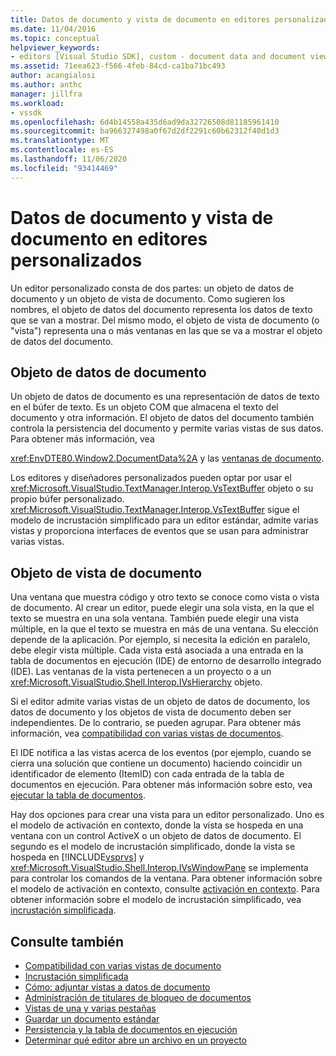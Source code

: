 ```yaml
---
title: Datos de documento y vista de documento en editores personalizados | Microsoft Docs
ms.date: 11/04/2016
ms.topic: conceptual
helpviewer_keywords:
- editors [Visual Studio SDK], custom - document data and document view
ms.assetid: 71eea623-f566-4feb-84cd-ca1ba71bc493
author: acangialosi
ms.author: anthc
manager: jillfra
ms.workload:
- vssdk
ms.openlocfilehash: 6d4b14558a435d6ad9da32726508d81185961410
ms.sourcegitcommit: ba966327498a0f67d2df2291c60b62312f40d1d3
ms.translationtype: MT
ms.contentlocale: es-ES
ms.lasthandoff: 11/06/2020
ms.locfileid: "93414469"
---
```

# <a name="document-data-and-document-view-in-custom-editors"></a>Datos de documento y vista de documento en editores personalizados
Un editor personalizado consta de dos partes: un objeto de datos de documento y un objeto de vista de documento. Como sugieren los nombres, el objeto de datos del documento representa los datos de texto que se van a mostrar. Del mismo modo, el objeto de vista de documento (o "vista") representa una o más ventanas en las que se va a mostrar el objeto de datos del documento.

## <a name="document-data-object"></a>Objeto de datos de documento
 Un objeto de datos de documento es una representación de datos de texto en el búfer de texto. Es un objeto COM que almacena el texto del documento y otra información. El objeto de datos del documento también controla la persistencia del documento y permite varias vistas de sus datos. Para obtener más información, vea

 <xref:EnvDTE80.Window2.DocumentData%2A> y las [ventanas de documento](../extensibility/internals/document-windows.md).

 Los editores y diseñadores personalizados pueden optar por usar el <xref:Microsoft.VisualStudio.TextManager.Interop.VsTextBuffer> objeto o su propio búfer personalizado. <xref:Microsoft.VisualStudio.TextManager.Interop.VsTextBuffer> sigue el modelo de incrustación simplificado para un editor estándar, admite varias vistas y proporciona interfaces de eventos que se usan para administrar varias vistas.

## <a name="document-view-object"></a>Objeto de vista de documento
 Una ventana que muestra código y otro texto se conoce como vista o vista de documento. Al crear un editor, puede elegir una sola vista, en la que el texto se muestra en una sola ventana. También puede elegir una vista múltiple, en la que el texto se muestra en más de una ventana. Su elección depende de la aplicación. Por ejemplo, si necesita la edición en paralelo, debe elegir vista múltiple. Cada vista está asociada a una entrada en la tabla de documentos en ejecución (IDE) de entorno de desarrollo integrado (IDE). Las ventanas de la vista pertenecen a un proyecto o a un <xref:Microsoft.VisualStudio.Shell.Interop.IVsHierarchy> objeto.

 Si el editor admite varias vistas de un objeto de datos de documento, los datos de documento y los objetos de vista de documento deben ser independientes. De lo contrario, se pueden agrupar. Para obtener más información, vea [compatibilidad con varias vistas de documentos](../extensibility/supporting-multiple-document-views.md).

 El IDE notifica a las vistas acerca de los eventos (por ejemplo, cuando se cierra una solución que contiene un documento) haciendo coincidir un identificador de elemento (ItemID) con cada entrada de la tabla de documentos en ejecución. Para obtener más información sobre esto, vea [ejecutar la tabla de documentos](../extensibility/internals/running-document-table.md).

 Hay dos opciones para crear una vista para un editor personalizado. Uno es el modelo de activación en contexto, donde la vista se hospeda en una ventana con un control ActiveX o un objeto de datos de documento. El segundo es el modelo de incrustación simplificado, donde la vista se hospeda en [!INCLUDE[vsprvs](../code-quality/includes/vsprvs_md.md)] y <xref:Microsoft.VisualStudio.Shell.Interop.IVsWindowPane> se implementa para controlar los comandos de la ventana. Para obtener información sobre el modelo de activación en contexto, consulte [activación en contexto](/previous-versions/visualstudio/visual-studio-2015/misc/in-place-activation?preserve-view=true&view=vs-2015). Para obtener información sobre el modelo de incrustación simplificado, vea [incrustación simplificada](../extensibility/simplified-embedding.md).

## <a name="see-also"></a>Consulte también

- [Compatibilidad con varias vistas de documento](../extensibility/supporting-multiple-document-views.md)
- [Incrustación simplificada](../extensibility/simplified-embedding.md)
- [Cómo: adjuntar vistas a datos de documento](../extensibility/how-to-attach-views-to-document-data.md)
- [Administración de titulares de bloqueo de documentos](../extensibility/document-lock-holder-management.md)
- [Vistas de una y varias pestañas](../extensibility/single-and-multi-tab-views.md)
- [Guardar un documento estándar](../extensibility/internals/saving-a-standard-document.md)
- [Persistencia y la tabla de documentos en ejecución](../extensibility/internals/persistence-and-the-running-document-table.md)
- [Determinar qué editor abre un archivo en un proyecto](../extensibility/internals/determining-which-editor-opens-a-file-in-a-project.md)
